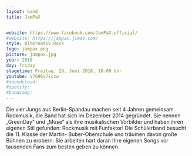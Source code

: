 ```yaml
---
layout: band
title: JamPaX


website: https://www.facebook.com/JamPaX.official/
#website: https://jampax.jimdo.com/
style: Alternativ Rock
logo: jampax.png
picture: jampax.jpg
year: 2018
day: friday
stagetime: Freitag, 29. Juni 2018, 18:00 Uhr
youtube: V7G06v7iczw
#soundcloud:
#spotify:
#bandcamp:
---
```


Die vier Jungs aus Berlin-Spandau machen seit 4 Jahren gemeinsam Rockmusik,
die Band hat sich im Dezember 2014 gegründet. Sie nennen „GreenDay“ und „Muse“
als ihre musikalischen Vorbilder und haben ihren eigenen Stil gefunden:
Rockmusik mit Funfaktor! Die Schülerband besucht die 11. Klasse der Martin-
Buber-Oberschule und träumen davon große Bühnen zu erobern. Sie arbeiten hart
daran Ihre eigenen Songs vor tausenden Fans zum besten geben zu können.
